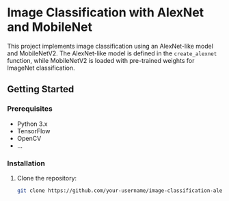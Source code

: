 # Image Classification with AlexNet and MobileNet

This project implements image classification using an AlexNet-like model and MobileNetV2. The AlexNet-like model is defined in the `create_alexnet` function, while MobileNetV2 is loaded with pre-trained weights for ImageNet classification.

## Getting Started

### Prerequisites

- Python 3.x
- TensorFlow
- OpenCV
- ...

### Installation

1. Clone the repository:

   ```bash
   git clone https://github.com/your-username/image-classification-alexnet-mobilenet.git
